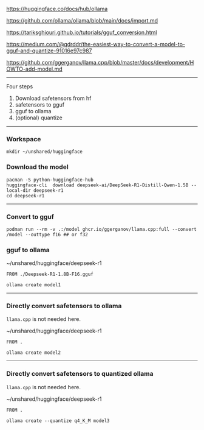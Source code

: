https://huggingface.co/docs/hub/ollama

https://github.com/ollama/ollama/blob/main/docs/import.md

https://tariksghiouri.github.io/tutorials/gguf_conversion.html

https://medium.com/@qdrddr/the-easiest-way-to-convert-a-model-to-gguf-and-quantize-91016e97c987

https://github.com/ggerganov/llama.cpp/blob/master/docs/development/HOWTO-add-model.md

-----------------

Four steps
1. Download safetensors from hf
2. safetensors to gguf
3. gguf to ollama
4. (optional) quantize

------------------

### Workspace
```
mkdir ~/unshared/huggingface
```

### Download the model
```
pacman -S python-huggingface-hub
huggingface-cli  download deepseek-ai/DeepSeek-R1-Distill-Qwen-1.5B --local-dir deepseek-r1
cd deepseek-r1
```

-------------

### Convert to gguf
```
podman run --rm -v .:/model ghcr.io/ggerganov/llama.cpp:full --convert /model --outtype f16 ## or f32
```

### gguf to ollama
~/unshared/huggingface/deepseek-r1
```
FROM ./Deepseek-R1-1.8B-F16.gguf
```
```
ollama create model1
```

----------------------

### Directly convert safetensors to ollama
`llama.cpp` is not needed here.

~/unshared/huggingface/deepseek-r1
```
FROM .
```
```
ollama create model2
```
--------------------

### Directly convert safetensors to quantized ollama
`llama.cpp` is not needed here.

~/unshared/huggingface/deepseek-r1
```
FROM .
```
```
ollama create --quantize q4_K_M model3
```
